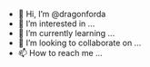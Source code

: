 - 👋 Hi, I’m @dragonforda
- 👀 I’m interested in ...
- 🌱 I’m currently learning ...
- 💞️ I’m looking to collaborate on ...
- 📫 How to reach me ...

<!---
dragonforda/dragonforda is a ✨ special ✨ repository because its `README.md` (this file) appears on your GitHub profile.
You can click the Preview link to take a look at your changes.
--->
